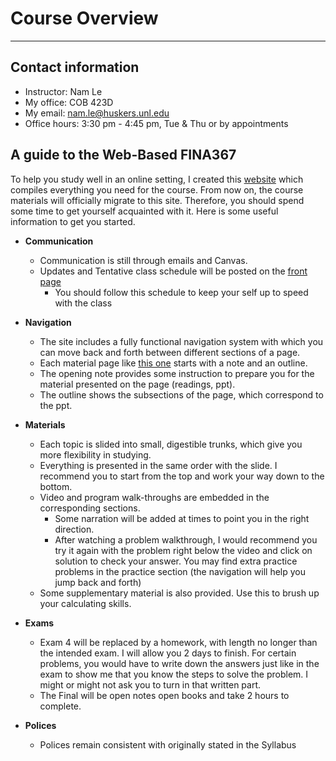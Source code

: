 # Course Overview

---

## Contact information
* Instructor: Nam Le
* My office: COB 423D
* My email:  <a href="mailto:nam.le@huskers.unl.edu" target="_blank">nam.le@huskers.unl.edu</a>
* Office hours: 3:30 pm - 4:45 pm, Tue & Thu or by appointments

## A guide to the Web-Based FINA367

To help you study well in an online setting, I created this <a href="https://namdz911.github.io/fina367-spring2020-unl/" target="_blank">website</a> which compiles everything you need for the course. From now on, the course materials will officially migrate to this site. Therefore, you should spend some time to get yourself acquainted with it. Here is some useful information to get you started. 

- **Communication**
    - Communication is still through emails and Canvas. 
    - Updates and Tentative class schedule will be posted on the <a href="https://namdz911.github.io/fina367-spring2020-unl/" target="_blank">front page</a>
        - You should follow this schedule to keep your self up to speed with the class
        
        
- **Navigation**
    - The site includes a fully functional navigation system with which you can move back and forth between different sections of a page. 
    - Each material page like <a href="https://namdz911.github.io/fina367-spring2020-unl/credit_risk.html" target="_blank">this one</a> starts with a note and an outline.
    - The opening note provides some instruction to prepare you for the material presented on the page (readings, ppt). 
    - The outline shows the subsections of the page, which correspond to the ppt. 
    
    
- **Materials** 
    - Each topic is slided into small, digestible trunks, which give you more flexibility in studying. 
    - Everything is presented in the same order with the slide. I recommend you to start from the top and work your way down to the bottom. 
    - Video and program walk-throughs are embedded in the corresponding sections. 
        - Some narration will be added at times to point you in the right direction.
        - After watching a problem walkthrough, I would recommend you try it again with the problem right below the video and click on solution to check your answer. You may find extra practice problems in the practice section (the navigation will help you jump back and forth)
    - Some supplementary material is also provided. Use this to brush up your calculating skills.       
        
        
- **Exams**
    - Exam 4 will be replaced by a homework, with length no longer than the intended exam. I will allow you 2 days to finish. For certain problems, you would have to write down the answers just like in the exam to show me that you know the steps to solve the problem. I might or might not ask you to turn in that written part.
    - The Final will be open notes open books and take 2 hours to complete. 
      
      
- **Polices**
    - Polices remain consistent with originally stated in the Syllabus

